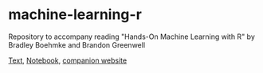 # machine-learning-r
Repository to accompany reading "Hands-On Machine Learning with R" by Bradley Boehmke and Brandon Greenwell

[Text][textbook], [Notebook][notebook], [companion website][companion]

[notebook]:https://docs.google.com/document/d/1F0Ucy0wZfgNBKeRf5KRSUR96SdqRXShM_jhLabBeKwU/edit?usp=sharing
[textbook]:https://bradleyboehmke.github.io/HOML/
[companion]:https://koalaverse.github.io/homlr/
